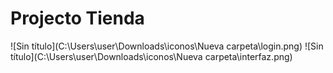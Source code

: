 # Projecto Tienda
![Sin título](C:\Users\user\Downloads\iconos\Nueva carpeta\login.png)
![Sin título](C:\Users\user\Downloads\iconos\Nueva carpeta\interfaz.png)
